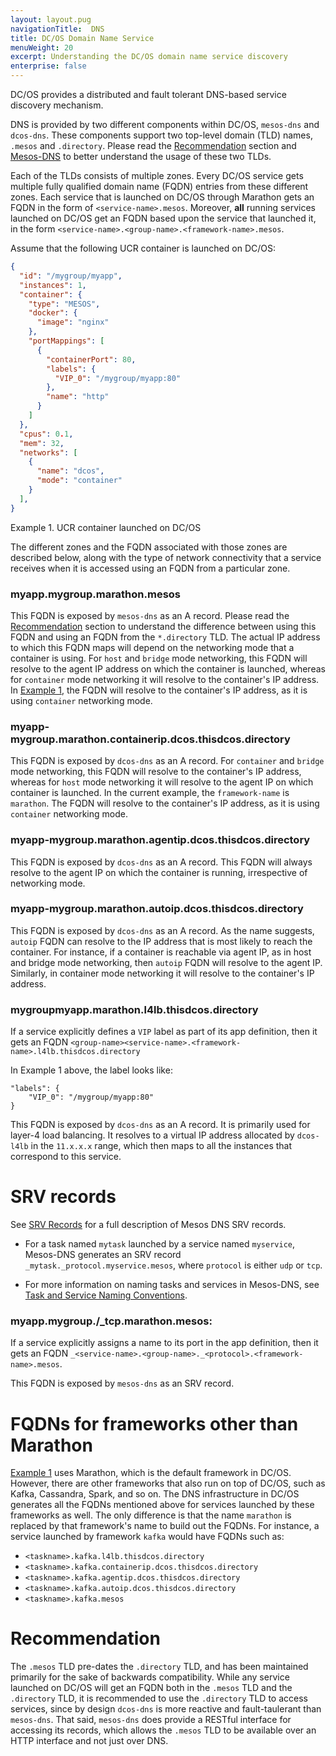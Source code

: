 ```yaml
---
layout: layout.pug
navigationTitle:  DNS
title: DC/OS Domain Name Service
menuWeight: 20
excerpt: Understanding the DC/OS domain name service discovery
enterprise: false
---
```


<!-- The source repo for this topic is https://github.com/dcos/dcos-docs-site -->

DC/OS provides a distributed and fault tolerant DNS-based service discovery mechanism.

DNS is provided by two different components within DC/OS, `mesos-dns` and `dcos-dns`. These components support two top-level domain (TLD) names, `.mesos` and `.directory`. Please read the [Recommendation](#Recommendation) section and [Mesos-DNS](/mesosphere/dcos/2.0/networking/DNS/mesos-dns/) to better understand the usage of these two TLDs.

Each of the TLDs consists of multiple zones. Every DC/OS service gets multiple fully qualified domain name (FQDN) entries from these different zones. Each service that is launched on DC/OS through Marathon gets an FQDN in the form of  `<service-name>.mesos`. Moreover, **all** running services launched on DC/OS get an FQDN based upon the service that launched it, in the form `<service-name>.<group-name>.<framework-name>.mesos`.

<a name="Example1"></a>
Assume that the following UCR container is launched on DC/OS:

```json
{
  "id": "/mygroup/myapp",
  "instances": 1,
  "container": {
    "type": "MESOS",
    "docker": {
      "image": "nginx"
    },
    "portMappings": [
      {
        "containerPort": 80,
        "labels": {
          "VIP_0": "/mygroup/myapp:80"
        },
        "name": "http"
      }
    ]
  },
  "cpus": 0.1,
  "mem": 32,
  "networks": [
    {
      "name": "dcos",
      "mode": "container"
    }
  ],
}
```
Example 1. UCR container launched on DC/OS

The different zones and the FQDN associated with those zones are described below, along with the type of network connectivity that a service receives when it is accessed using an FQDN from a particular zone.

### myapp.mygroup.marathon.mesos
This FQDN is exposed by `mesos-dns` as an A record. Please read the [Recommendation](#Recommendation) section to understand the difference between using this FQDN and using an FQDN from the `*.directory` TLD. The actual IP address to which this FQDN maps will depend on the networking mode that a container is using. For `host` and `bridge` mode networking, this FQDN will resolve to the agent IP address on which the container is launched, whereas for `container` mode networking it will resolve to the container's IP address. In [Example 1](#Example1), the FQDN will resolve to the container's IP address, as it is using `container` networking mode.

### myapp-mygroup.marathon.containerip.dcos.thisdcos.directory
This FQDN is exposed by `dcos-dns` as an A record. For `container` and `bridge` mode networking, this FQDN will resolve to the container's IP address, whereas for `host` mode networking it will resolve to the agent IP on which container is launched. In the current example, the `framework-name` is `marathon`. The FQDN will resolve to the container's IP address, as it is using `container` networking mode.

### myapp-mygroup.marathon.agentip.dcos.thisdcos.directory
This FQDN is exposed by `dcos-dns` as an A record. This FQDN will always resolve to the agent IP on which the container is running, irrespective of networking mode.

### myapp-mygroup.marathon.autoip.dcos.thisdcos.directory
This FQDN is exposed by `dcos-dns` as an A record. As the name suggests, `autoip` FQDN can resolve to the IP address that is most likely to reach the container. For instance, if a container is reachable via agent IP, as in host and bridge mode networking, then `autoip` FQDN will resolve to the agent IP. Similarly, in container mode networking it will resolve to the container's IP address.

### mygroupmyapp.marathon.l4lb.thisdcos.directory
If a service explicitly defines a `VIP` label as part of its app definition, then it gets an FQDN `<group-name><service-name>.<framework-name>.l4lb.thisdcos.directory`

In Example 1 above, the label looks like:
```
"labels": {
    "VIP_0": "/mygroup/myapp:80"
}
```

This FQDN is exposed by `dcos-dns` as an A record. It is primarily used for layer-4 load balancing. It resolves to a virtual IP address allocated by `dcos-l4lb` in the `11.x.x.x` range, which then maps to all the instances that correspond to this service.

# SRV records

See [SRV Records](/mesosphere/dcos/2.0/networking/DNS/mesos-dns/service-naming/#srv-records) for a full description of Mesos DNS SRV records.

- For a task named `mytask` launched by a service named `myservice`, Mesos-DNS generates an SRV record `_mytask._protocol.myservice.mesos`, where `protocol` is either `udp` or `tcp`.

- For more information on naming tasks and services in Mesos-DNS, see [Task and Service Naming Conventions](/mesosphere/dcos/2.0/networking/DNS/mesos-dns/service-naming/#task-and-service-naming-conventions).

### myapp.mygroup./_tcp.marathon.mesos:
If a service explicitly assigns a name to its port in the app definition, then it gets an FQDN `_<service-name>.<group-name>._<protocol>.<framework-name>.mesos`.

This FQDN is exposed by `mesos-dns` as an SRV record.

# FQDNs for frameworks other than Marathon
[Example 1](#Example1) uses Marathon, which is the default framework in DC/OS. However, there are other frameworks that also run on top of DC/OS, such as Kafka, Cassandra, Spark, and so on. The DNS infrastructure in DC/OS generates all the FQDNs mentioned above for services launched by these frameworks as well. The only difference is that the name `marathon` is replaced by that framework's name to build out the FQDNs. For instance, a service launched by framework `kafka` would have FQDNs such as:

* `<taskname>.kafka.l4lb.thisdcos.directory`
* `<taskname>.kafka.containerip.dcos.thisdcos.directory`
* `<taskname>.kafka.agentip.dcos.thisdcos.directory`
* `<taskname>.kafka.autoip.dcos.thisdcos.directory`
* `<taskname>.kafka.mesos`

# <a name="Recommendation"></a>Recommendation
The `.mesos` TLD pre-dates the `.directory` TLD, and has been maintained primarily for the sake of backwards compatibility. While any service launched on DC/OS will get an FQDN both in the `.mesos` TLD and the `.directory` TLD, it is recommended to use the `.directory` TLD to access services, since by design `dcos-dns` is more reactive and fault-taulerant than `mesos-dns`. That said, `mesos-dns` does provide a RESTful interface for accessing its records, which allows the `.mesos` TLD to be available over an HTTP interface and not just over DNS.  

